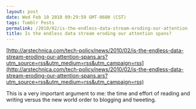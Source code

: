```yaml
---
layout: post
date: Wed Feb 10 2010 09:29:59 GMT-0600 (CST)
tags: Tumblr Posts
permalink: /2010/02/is-the-endless-data-stream-eroding-our-attention
title: Is the endless data stream eroding our attention spans?
---
```


[http://arstechnica.com/tech-policy/news/2010/02/is-the-endless-data-stream-eroding-our-attention-spans.ars?utm_source=rss&utm_medium=rss&utm_campaign=rss](http://arstechnica.com/tech-policy/news/2010/02/is-the-endless-data-stream-eroding-our-attention-spans.ars?utm_source=rss&utm_medium=rss&utm_campaign=rss)

This is a very important argument to me: the time and effort of reading and writing versus the new world order to blogging and tweeting.
